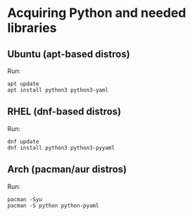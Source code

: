 # Acquiring Python and needed libraries

## Ubuntu (apt-based distros)

Run:
```console
apt update
apt install python3 python3-yaml
```

## RHEL (dnf-based distros)

Run:
```console
dnf update
dnf install python3 python3-pyyaml
```

## Arch (pacman/aur distros)

Run:
```console
pacman -Syu
pacman -S python python-pyaml
```
